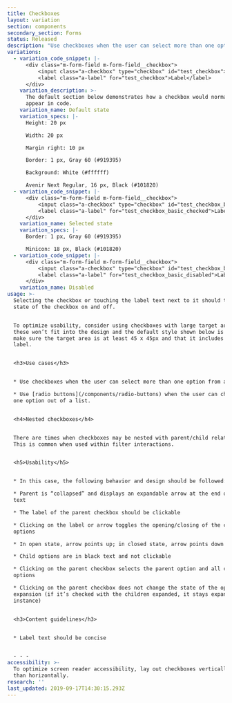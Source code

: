 ```yaml
---
title: Checkboxes
layout: variation
section: components
secondary_section: Forms
status: Released
description: "Use checkboxes when the user can select more than one option from a list. Make clear with helper text that this is the case.\n\nMore information can be found at:\n\n* http://cfpb.github.io/design-manual/page-components/form-fields.html#checkboxes\t\n* https://cfpb.github.io/capital-framework/components/cf-forms/#basic-checkboxes"
variations:
  - variation_code_snippet: |-
      <div class="m-form-field m-form-field__checkbox">
          <input class="a-checkbox" type="checkbox" id="test_checkbox">
          <label class="a-label" for="test_checkbox">Label</label>
      </div>
    variation_description: >-
      The default section below demonstrates how a checkbox would normally
      appear in code.
    variation_name: Default state
    variation_specs: |-
      Height: 20 px

      Width: 20 px

      Margin right: 10 px

      Border: 1 px, Gray 60 (#919395)

      Background: White (#ffffff)

      Avenir Next Regular, 16 px, Black (#101820)
  - variation_code_snippet: |-
      <div class="m-form-field m-form-field__checkbox">
          <input class="a-checkbox" type="checkbox" id="test_checkbox_basic_checked" checked>
          <label class="a-label" for="test_checkbox_basic_checked">Label</label>
      </div>
    variation_name: Selected state
    variation_specs: |-
      Border: 1 px, Gray 60 (#919395)

      Minicon: 18 px, Black (#101820)
  - variation_code_snippet: |-
      <div class="m-form-field m-form-field__checkbox">
          <input class="a-checkbox" type="checkbox" id="test_checkbox_basic_disabled" disabled>
          <label class="a-label" for="test_checkbox_basic_disabled">Label</label>
      </div>
    variation_name: Disabled
usage: >-
  Selecting the checkbox or touching the label text next to it should toggle the
  state of the checkbox on and off.


  To optimize usability, consider using checkboxes with large target areas. If
  these won’t fit into the design and the default style shown below is used,
  make sure the target area is at least 45 x 45px and that it includes the text
  label.


  <h3>Use cases</h3>


  * Use checkboxes when the user can select more than one option from a list. 

  * Use [radio buttons](/components/radio-buttons) when the user can choose only
  one option out of a list.


  <h4>Nested checkboxes</h4>


  There are times when checkboxes may be nested with parent/child relationships.
  This is common when used within filter interactions.


  <h5>Usability</h5>


  * In this case, the following behavior and design should be followed:

  * Parent is “collapsed” and displays an expandable arrow at the end of the
  text

  * The label of the parent checkbox should be clickable

  * Clicking on the label or arrow toggles the opening/closing of the child
  options

  * In open state, arrow points up; in closed state, arrow points down

  * Child options are in black text and not clickable

  * Clicking on the parent checkbox selects the parent option and all child
  options

  * Clicking on the parent checkbox does not change the state of the open/close
  expansion (if it’s checked with the children expanded, it stays expanded, for
  instance)


  <h3>Content guidelines</h3>


  * Label text should be concise


  - - -
accessibility: >-
  To optimize screen reader accessibility, lay out checkboxes vertically rather
  than horizontally.
research: ''
last_updated: 2019-09-17T14:30:15.293Z
---
```


